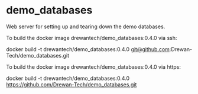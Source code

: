 # demo_databases
Web server for setting up and tearing down the demo databases.

To build the docker image drewantech/demo_databases:0.4.0 via ssh:

docker build -t drewantech/demo_databases:0.4.0 git@github.com:Drewan-Tech/demo_databases.git

To build the docker image drewantech/demo_databases:0.4.0 via https:

docker build -t drewantech/demo_databases:0.4.0 https://github.com/Drewan-Tech/demo_databases.git
